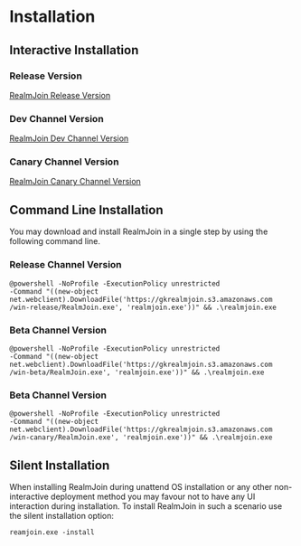 # Installation

## Interactive Installation

### Release Version

[RealmJoin Release Version](https://gkrealmjoin.s3.amazonaws.com/win-release/RealmJoin.exe)

### Dev Channel Version

[RealmJoin Dev Channel Version](https://gkrealmjoin.s3.amazonaws.com/win-beta/RealmJoin.exe)

### Canary Channel Version

[RealmJoin Canary Channel Version](https://gkrealmjoin.s3.amazonaws.com/win-canary/RealmJoin.exe)

## Command Line Installation

You may download and install RealmJoin in a single step by using the following command line.

### Release Channel Version

```
@powershell -NoProfile -ExecutionPolicy unrestricted 
-Command "((new-object net.webclient).DownloadFile('https://gkrealmjoin.s3.amazonaws.com
/win-release/RealmJoin.exe', 'realmjoin.exe'))" && .\realmjoin.exe
```

### Beta Channel Version

```
@powershell -NoProfile -ExecutionPolicy unrestricted 
-Command "((new-object net.webclient).DownloadFile('https://gkrealmjoin.s3.amazonaws.com
/win-beta/RealmJoin.exe', 'realmjoin.exe'))" && .\realmjoin.exe
```

### Beta Channel Version

```
@powershell -NoProfile -ExecutionPolicy unrestricted 
-Command "((new-object net.webclient).DownloadFile('https://gkrealmjoin.s3.amazonaws.com
/win-canary/RealmJoin.exe', 'realmjoin.exe'))" && .\realmjoin.exe
```

## Silent Installation

When installing RealmJoin during unattend OS installation or any other non-interactive
deployment method you may favour not to have any UI interaction during installation. To
install RealmJoin in such a scenario use the silent installation option:

```
reamjoin.exe -install
```
